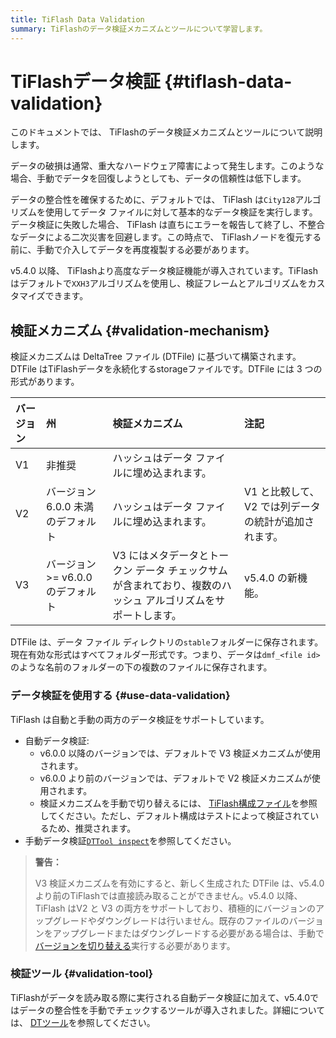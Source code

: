 ```yaml
---
title: TiFlash Data Validation
summary: TiFlashのデータ検証メカニズムとツールについて学習します。
---
```


# TiFlashデータ検証 {#tiflash-data-validation}

このドキュメントでは、 TiFlashのデータ検証メカニズムとツールについて説明します。

データの破損は通常、重大なハードウェア障害によって発生します。このような場合、手動でデータを回復しようとしても、データの信頼性は低下します。

データの整合性を確保するために、デフォルトでは、 TiFlash は`City128`アルゴリズムを使用してデータ ファイルに対して基本的なデータ検証を実行します。データ検証に失敗した場合、 TiFlash は直ちにエラーを報告して終了し、不整合なデータによる二次災害を回避します。この時点で、 TiFlashノードを復元する前に、手動で介入してデータを再度複製する必要があります。

v5.4.0 以降、 TiFlashより高度なデータ検証機能が導入されています。TiFlashはデフォルトで`XXH3`アルゴリズムを使用し、検証フレームとアルゴリズムをカスタマイズできます。

## 検証メカニズム {#validation-mechanism}

検証メカニズムは DeltaTree ファイル (DTFile) に基づいて構築されます。DTFile はTiFlashデータを永続化するstorageファイルです。DTFile には 3 つの形式があります。

| バージョン | 州                         | 検証メカニズム                                                   | 注記                            |
| :---- | :------------------------ | :-------------------------------------------------------- | :---------------------------- |
| V1    | 非推奨                       | ハッシュはデータ ファイルに埋め込まれます。                                    |                               |
| V2    | バージョン 6.0.0 未満のデフォルト      | ハッシュはデータ ファイルに埋め込まれます。                                    | V1 と比較して、V2 では列データの統計が追加されます。 |
| V3    | バージョン &gt;= v6.0.0 のデフォルト | V3 にはメタデータとトークン データ チェックサムが含まれており、複数のハッシュ アルゴリズムをサポートします。 | v5.4.0 の新機能。                  |

DTFile は、データ ファイル ディレクトリの`stable`フォルダーに保存されます。現在有効な形式はすべてフォルダー形式です。つまり、データは`dmf_<file id>`のような名前のフォルダーの下の複数のファイルに保存されます。

### データ検証を使用する {#use-data-validation}

TiFlash は自動と手動の両方のデータ検証をサポートしています。

-   自動データ検証:
    -   v6.0.0 以降のバージョンでは、デフォルトで V3 検証メカニズムが使用されます。
    -   v6.0.0 より前のバージョンでは、デフォルトで V2 検証メカニズムが使用されます。
    -   検証メカニズムを手動で切り替えるには、 [TiFlash構成ファイル](/tiflash/tiflash-configuration.md#configure-the-tiflashtoml-file)を参照してください。ただし、デフォルト構成はテストによって検証されているため、推奨されます。
-   手動データ検証[`DTTool inspect`](/tiflash/tiflash-command-line-flags.md#dttool-inspect)を参照してください。

> **警告：**
>
> V3 検証メカニズムを有効にすると、新しく生成された DTFile は、v5.4.0 より前のTiFlashでは直接読み取ることができません。v5.4.0 以降、 TiFlash はV2 と V3 の両方をサポートしており、積極的にバージョンのアップグレードやダウングレードは行いません。既存のファイルのバージョンをアップグレードまたはダウングレードする必要がある場合は、手動で[バージョンを切り替える](/tiflash/tiflash-command-line-flags.md#dttool-migrate)実行する必要があります。

### 検証ツール {#validation-tool}

TiFlashがデータを読み取る際に実行される自動データ検証に加えて、v5.4.0ではデータの整合性を手動でチェックするツールが導入されました。詳細については、 [DTツール](/tiflash/tiflash-command-line-flags.md#dttool-inspect)を参照してください。
